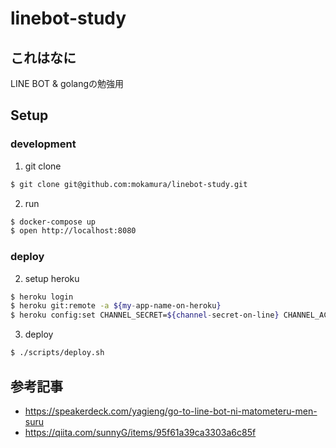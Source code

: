 # linebot-study

## これはなに

LINE BOT & golangの勉強用

## Setup
### development

1. git clone
```Bash
$ git clone git@github.com:mokamura/linebot-study.git
```

2. run
```Bash
$ docker-compose up
$ open http://localhost:8080
```

### deploy

2. setup heroku
```Bash
$ heroku login
$ heroku git:remote -a ${my-app-name-on-heroku}
$ heroku config:set CHANNEL_SECRET=${channel-secret-on-line} CHANNEL_ACCESS_TOKEN=${channel-access-token-on-line} HOTPEPPER_API_KEY=${api-key-on-recruit-web-service}
```

3. deploy
```Bash
$ ./scripts/deploy.sh
```

## 参考記事
- https://speakerdeck.com/yagieng/go-to-line-bot-ni-matometeru-men-suru
- https://qiita.com/sunnyG/items/95f61a39ca3303a6c85f

